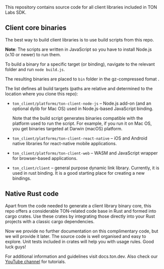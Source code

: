 This repository contains source code for all client libraries included in TON Labs SDK.

## Client core binaries

The best way to build client libraries is to use build scripts from this repo. 

**Note**: The scripts are written in JavaScript so you have to install Node.js (v.10 or newer) to run them.

To build a binary for a specific target (or binding), navigate to the relevant folder and run `node build.js`.

The resulting binaries are placed to `bin` folder in the gz-compressed fomat .

The list defines all build targets (paths are relative and determined to the location where you clone this repo):

- `ton_client/platforms/ton-client-node-js` – Node.js add-on (and an optional dylib for Mac OS)  used in Node.js-based JavaScript binding.

    Note that the build script generates binaries compatible with the platform used to run the script. For example, if you run it on Mac OS, you get binaries targeted at Darwin (macOS) platform.

- `ton_client/platforms/ton-client-react-native` –  iOS and Android native libraries for react-native mobile applications.
- `ton_client/platforms/ton-client-web` – WASM and JavaScript wrapper for browser-based applications.
- `ton_client/client` – general purpose dynamic link library. Currently, it is used in rust binding. It is a good starting place for creating a new bindings.

## Native Rust code

Apart from the code needed to generate a client library binary core, this repo offers a considerable TON-related code base in Rust and formed into cargo crates. Use these crates by integrating those directly into your Rust projects with a classic cargo dependencies.

Now we provide no further documentation on this complimentary code, but we will provide it later. The source code is well organised and easy to explore. Unit tests included in crates will help you with usage rules. Good luck guys!

For additional information and guidelines visit docs.ton.dev. Also check our [YouTube channel](https://www.youtube.com/channel/UC9kJ6DKaxSxk6T3lEGdq-Gg) for tutorials.
